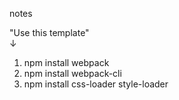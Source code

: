 notes

"Use this template"<br>
↓<br>
1. npm install webpack <br>
2. npm install webpack-cli<br>
3. npm install css-loader style-loader
